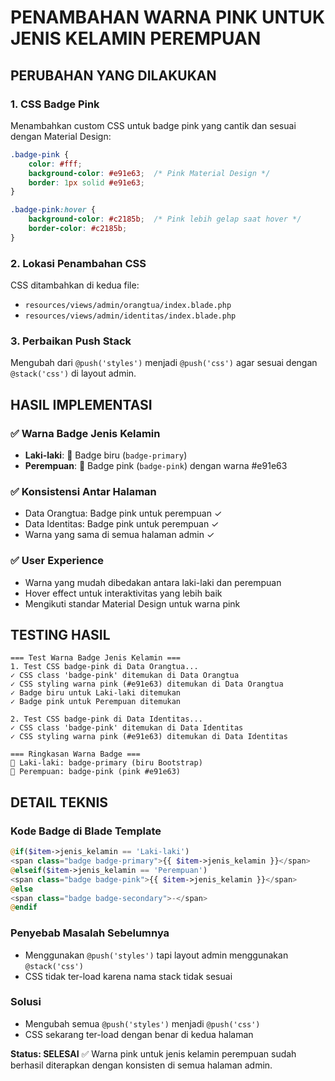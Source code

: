 # PENAMBAHAN WARNA PINK UNTUK JENIS KELAMIN PEREMPUAN

## PERUBAHAN YANG DILAKUKAN

### 1. CSS Badge Pink
Menambahkan custom CSS untuk badge pink yang cantik dan sesuai dengan Material Design:

```css
.badge-pink {
    color: #fff;
    background-color: #e91e63;  /* Pink Material Design */
    border: 1px solid #e91e63;
}

.badge-pink:hover {
    background-color: #c2185b;  /* Pink lebih gelap saat hover */
    border-color: #c2185b;
}
```

### 2. Lokasi Penambahan CSS
CSS ditambahkan di kedua file:
- `resources/views/admin/orangtua/index.blade.php`
- `resources/views/admin/identitas/index.blade.php`

### 3. Perbaikan Push Stack
Mengubah dari `@push('styles')` menjadi `@push('css')` agar sesuai dengan `@stack('css')` di layout admin.

## HASIL IMPLEMENTASI

### ✅ Warna Badge Jenis Kelamin
- **Laki-laki**: 🔵 Badge biru (`badge-primary`)
- **Perempuan**: 🌸 Badge pink (`badge-pink`) dengan warna #e91e63

### ✅ Konsistensi Antar Halaman
- Data Orangtua: Badge pink untuk perempuan ✓
- Data Identitas: Badge pink untuk perempuan ✓ 
- Warna yang sama di semua halaman admin ✓

### ✅ User Experience
- Warna yang mudah dibedakan antara laki-laki dan perempuan
- Hover effect untuk interaktivitas yang lebih baik
- Mengikuti standar Material Design untuk warna pink

## TESTING HASIL

```
=== Test Warna Badge Jenis Kelamin ===
1. Test CSS badge-pink di Data Orangtua...
✓ CSS class 'badge-pink' ditemukan di Data Orangtua
✓ CSS styling warna pink (#e91e63) ditemukan di Data Orangtua
✓ Badge biru untuk Laki-laki ditemukan
✓ Badge pink untuk Perempuan ditemukan

2. Test CSS badge-pink di Data Identitas...
✓ CSS class 'badge-pink' ditemukan di Data Identitas  
✓ CSS styling warna pink (#e91e63) ditemukan di Data Identitas

=== Ringkasan Warna Badge ===
🔵 Laki-laki: badge-primary (biru Bootstrap)
🌸 Perempuan: badge-pink (pink #e91e63)
```

## DETAIL TEKNIS

### Kode Badge di Blade Template
```php
@if($item->jenis_kelamin == 'Laki-laki')
<span class="badge badge-primary">{{ $item->jenis_kelamin }}</span>
@elseif($item->jenis_kelamin == 'Perempuan')
<span class="badge badge-pink">{{ $item->jenis_kelamin }}</span>
@else
<span class="badge badge-secondary">-</span>
@endif
```

### Penyebab Masalah Sebelumnya
- Menggunakan `@push('styles')` tapi layout admin menggunakan `@stack('css')`
- CSS tidak ter-load karena nama stack tidak sesuai

### Solusi
- Mengubah semua `@push('styles')` menjadi `@push('css')`
- CSS sekarang ter-load dengan benar di kedua halaman

**Status: SELESAI** ✅
Warna pink untuk jenis kelamin perempuan sudah berhasil diterapkan dengan konsisten di semua halaman admin.
